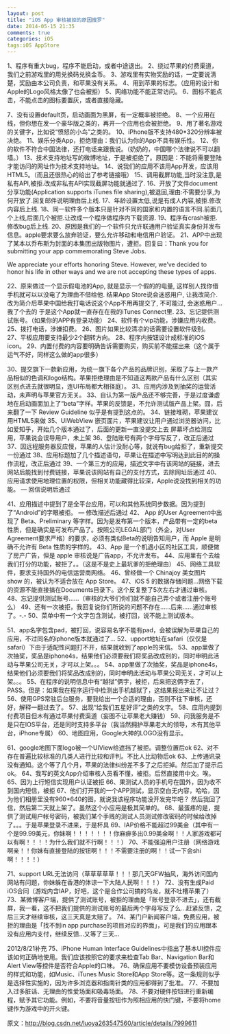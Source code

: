 ```yaml
---
layout: post
title: "iOS App 审核被拒的原因搜罗"
date: 2014-05-15 21:35
comments: true
categories: iOS
tags:iOS AppStore
---
```


1、程序有重大bug，程序不能启动，或者中途退出。
2、绕过苹果的付费渠道，我们之前游戏里的用兑换码兑换金币。
3、游戏里有实物奖励的话，一定要说清楚，奖励由本公司负责，和苹果没有关系。
4、用到苹果的标志。（应用的设计和Apple的Logo风格太像了也会被拒）
5、网络功能不能正常访问。
6、图标不能点击，不能点击的图标要置灰，或者直接隐藏。
<!-- more -->
7、没有设置default页，启动画面为黑屏，有一定概率被拒绝。
8、一个应用在线，但你想在发一个豪华版之类的，再开一个应用也会被拒绝。
9、用了著名游戏的关键字，比如说“愤怒的小鸟”之类的。
10、iPhone版不支持480*320分辨率被决绝。
11、娱乐分类App，拒绝理由：我们认为你的App不具有娱乐性。
12、你的软件不符合中国法律，还打电话来跟我说。（奶奶的，中国哪个法律说不可以翻墙。）
13、技术支持地址写的微博地址，于是被拒绝了。原因是：不能将需要登陆才能访问的网址作为技术支持地址。
14、说我们的应用不该用App开发，应该用HTML5。（而且还很热心的给出了参考链接哦）
15、调用截屏功能,当时没注意,是私有API,被拒.改成非私有API实现截屏功能就通过了.
16、开放了文件document分享功能(Application supports iTunes file sharing),被退回,理由:不需要分享,为何开放了.回复邮件说明理由后上线.
17、年龄设置太低,说是有成人内容,被拒.修改内容后上线.
18、同一软件多个版本只是针对不同的国家和内置的语言不同.前面几个上线,后面几个被拒.让改成一个程序做程序内下载资源.
19、程序有crash被拒.修改bug后上线.
20、原因是我们的一个软件只允许联通用户验证真实身份并发布信息。apple要求要么放弃验证，要么允许移动和电信用户验证。
21、APP中出现了某本以乔布斯为封面的本集团出版物图片，遭拒。回复曰：Thank you for submitting your app commemorating Steve Jobs.

We appreciate your efforts honoring Steve. However, we’ve decided to honor his life in other ways and we are not accepting these types of apps.

22、原来做过一个显示假电池的App, 就是显示一个假的的电量, 这样别人找你借手机就可以以没电了为理由不借给他. 结果App Store说会迷惑用户, 让我改简介. 改为简介后苹果中国给我打电话说这个App不用再提交了, 不可能过, 会迷惑用户… 我了个去的 于是这个App就一直存在在我的iTunes Connect里.
23、忘记提供测试账号。（如果你的APP有登录功能）
24、软件有个vip功能，涉嫌应用内收费。
25、拨打电话，涉嫌扣费。
26、图片如果比较清凉的话需要设置软件级别。
27、平板应用要支持最少2个翻转方向。
28、程序内按钮设计成标准的iOS icon。
29、内置付费的内容要明确告诉需要购买，购买前不能摆出来（这个属于运气不好，同样这么做的app很多）

30、提交旗下一款新应用，为统一旗下各个产品的品牌识别，采取了与上一款产品相似的色调和logo结构。苹果拒绝理由是不知道这两款产品有什么区别（其实区别点进去就很明显，连UI布局都大相径庭）。
31、应用内涉及到抽奖的运营活动，未声明与苹果官方无关。
33、自认为第一版产品还不够完善，于是过度谦虚地在启动画面加上了“beta”字样。苹果的反馈是，不允许测试版产品上架。囧，后来翻了一下 Review Guideline 似乎是有提到这点的。
34、链接堆砌，苹果建议用HTML5来做
35、UIWebView 嵌页面片，苹果建议让用户通过浏览器访问，比如爱知乎，开始几个版本通过了，后面的更新一直没提交上去
屏幕坏点检测应用，苹果说会误导用户，未上架
36、登陆账号有两个字母写反了，改正后通过
37、因远程服务器反应慢，苹果的人估计没耐心等，就说有bug给拒了，重新提交一份通过
38、应用标题加了几个描述语句，苹果让在描述中写明达到此目的的操作流程，改正后通过
39、一个第三方的应用，描述文字中有该网站的链接，进去网站后能找到付费链接，苹果说该网站有自己的支付方式，去除网址后通过
40、应用请求使用地理位置的权限，但相关功能藏得比较深，Apple说没找到相关的功能。 — 回信说明后通过

41、应用描述中提到了是全平台应用，可以和其他系统同步数据。因为提到了“Android”的字眼被拒。 — 修改描述后通过
42、 App 的User Agreement中出现了 Beta、Preliminary 等字样。因为是发布第一个版本，产品带有一定的beta性质，但是确实是可发布产品了。按照公司LEGAL部门（外企，对User Agreement要求严格）的要求，必须有类似Beta的说明告知用户，而 Apple 是明确不允许有 Beta 性质的字样的。
43、App 是一个机遇小区的社区工具，顺便做了房产广告，但是 apple 审核说是广告app，不允许发布。
44、应用里有个去给我们打分的功能，被拒了。。（这是不是史上最坑爹的拒绝理由）
45、网络工具软件，要求支持国外的电信运营商网络。
46、曾经做一个 Chinajoy 美女图片 show 的，被认为不适合放在 App Store。
47、iOS 5 的数据存储问题…网络下载的资源不能直接搞在Documents目录下。这个反复整了5次左右才通过审核。
48、忘记提供测试账号……（审核的大爷们你们就不能自己弄个或者注册个账号么）
49、还有一次被拒，我回复说你们所说的问题不存在……后来……通过审核了。-.-
50、菜单中有一个文字包含测试，被打回，说不能上测试版本。

51、app名字包含pad，被打回，说容易名字不能有pad，会被误解为苹果自己的应用，不过同名的iphone版本就通过了…
52、upport地址在safari（仅仅是safari）下由于适配性问题打不开，结果就收到了apple的来信。
53、app里做了次抽奖，奖品是iphone4s，结果他们必须要我们将奖品改成别的，同时申明此活动与苹果公司无关，才可以上架。。。
54、app里做了次抽奖，奖品是iphone4s，结果他们必须要我们将奖品改成别的，同时申明此活动与苹果公司无关，才可以上架。。。
55、在程序的说明信息中有“越狱”俩字，被拒，后来把这俩字去了，PASS。但是：如果我在程序运行中检测出手机越狱了，这结果报出来让不让过？
56、使用GPS常驻后台服务，要我给出一个合适的理由，否则不往下审核，还好，解释一翻过去了。
57、出现“给我们五星好评”之类的文字。
58、应用内提到付费项目但木有通过苹果付费渠道（妄图不让苹果老大赚钱）
59、问我服务是不是只在IOS平台，还是同时支持多平台（我当然拥护苹果老大的领导，木有其他平台，iPhone专属）
60、地图应用，Google大神的LOGO没有显示。

61、google地图下面logo被一个UIView给遮挡了被拒。调整位置后ok
62、对不存在普遍比较标准的几类人进行比较和评判。不比人比动物后ok
63、上传通讯录没有通知。这个等了几个月，苹果的法律纠纷差不多了之后拒掉。然后加了提示后ok。
64、我写的英文App介绍审核人员看不懂，被拒。后然直接用中文。唉。
65、因为上行短信实现用户认证被拒
66、果测试人员的手机号在国外，因为收不到国内短信，被拒
67、他们打开我的一个APP测试，显示空白无内容，哈哈，因为他们相册里没有960*640的图，就说我该程序功能没开发完毕吧？
然后我回了信，然后第二天就上架了。虽然这个小应用是极其简单的。
68、最蛋疼的是，提供了测试用户帐号密码，被我们某个手贱的测试人员测试修改密码的时候给改掉了。。。于是苹果登录不进来，于是杯具
69、IAP价格不能超过99美金（其中有一个是99.99美元，你妹啊！！！！！！！你麻痹多出0.99美金啊！！人家游戏都可以有啊！！！！为什么我们就不行啊！！！）
70、不能强迫用户注册（网络游戏啊亲！！你妹有直接登陆的按钮啊！！！不需要注册的啊！！试一下会shi啊！！！！）

71、support URL无法访问（草草草草草！！！那几天GFW抽风，海外访问国内网站有问题，你妹躲在香港的体谅一下大陆人民啊！！！）
72、没有生成Paid iOS合同（游戏内含IAP，好吧，这个是合作公司搞的乌龙，就不吐槽苹果了）
73、某微博客户端，提供了测试账号，被拒的理由是「账号登录不进去」，还有截屏，我一看，这不把我们提供的测试账号的最后两个字母写反了么…赶紧反馈，之后三天才继续审核，这三天真是太赔了。
74、某门户新闻客户端，免费应用，被拒的理由是「找不到in app purchase的项目对应的界面」，可是我们的应用跟本没有应用内支付，继续反馈…又等了三天…

2012/8/21补充
75、iPhone Human Interface Guidelines中指出了基本UI控件应该如何正确地使用。我们应该按照它的要求来检查Tab Bar、Navigation Bar和Alert View等控件是否符合Apple的口味。
76、确保应用不要模仿设备预装应用的样式和功能，如Music、iTunes Music Store和App Store等。这一条规则似乎是选择性实施的，因为许多浏览器和指南针类的应用都得到了批准。
77、不要加入过多脏话、无理由的性爱场面和吸毒场面。
78、不要对硬件按钮进行重新编程，赋予其它功能。例如，不要将音量按钮作为照相应用的快门键，不要将home键作为游戏中的开火键。

原文：<http://blog.csdn.net/luoya263547560/article/details/7999611>